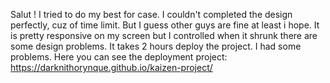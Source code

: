 Salut ! 
I tried to do my best for case. 
I couldn't completed the design perfectly, cuz of time limit. But I guess other guys are fine at least i hope.
It is pretty responsive on my screen but I controlled when it shrunk there are some design problems.
It takes 2 hours deploy the project. I had some problems.
Here you can see the deployment project: https://darknithorynque.github.io/kaizen-project/

